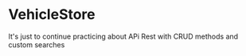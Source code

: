 # VehicleStore
It's just to continue practicing about APi Rest with CRUD methods and custom searches

